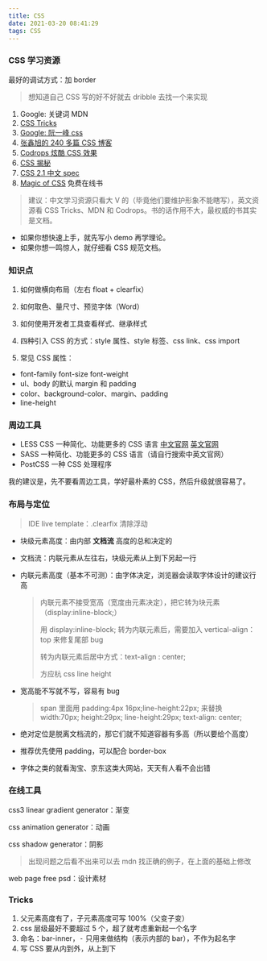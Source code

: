 ```yaml
---
title: CSS
date: 2021-03-20 08:41:29
tags: CSS
---
```

### CSS 学习资源

最好的调试方式：加 border

> 想知道自己 CSS 写的好不好就去 dribble 去找一个来实现

1.  Google: 关键词 MDN
2.  [CSS Tricks](https://css-tricks.com/)
3.  [Google: 阮一峰 css](https://www.google.com/search?q=%E9%98%AE%E4%B8%80%E5%B3%B0+css)
4.  [张鑫旭的 240 多篇 CSS 博客](http://www.zhangxinxu.com/wordpress/category/css/page/25/)
5.  [Codrops 炫酷 CSS 效果](https://tympanus.net/codrops/category/playground/)
6.  [CSS 揭秘](http://www.ituring.com.cn/book/1695)
7.  [CSS 2.1 中文 spec](http://cndevdocs.com/)
8.  [Magic of CSS](http://adamschwartz.co/magic-of-css/) 免费在线书

> 建议：中文学习资源只看大 V 的（毕竟他们要维护形象不能瞎写），英文资源看 CSS Tricks、MDN 和 Codrops。书的话作用不大，最权威的书其实是文档。

-   如果你想快速上手，就先写小 demo 再学理论。
-   如果你想一鸣惊人，就仔细看 CSS 规范文档。

###  知识点

1. 如何做横向布局（左右 float + clearfix）

2. 如何取色、量尺寸、预览字体（Word）

3. 如何使用开发者工具查看样式、继承样式

4. 四种引入 CSS 的方式：style 属性、style 标签、css link、css import

5. 常见 CSS 属性：

- font-family font-size font-weight
- ul、body 的默认 margin 和 padding
- color、background-color、margin、padding
- line-height

### 周边工具

- LESS CSS
  一种简化、功能更多的 CSS 语言 [中文官网](https://www.google.com/search?q=less+css+%E4%B8%AD%E6%96%87) [英文官网](https://www.google.com/search?q=less+css)
- SASS
  一种简化、功能更多的 CSS 语言（请自行搜索中英文官网）
- PostCSS
  一种 CSS 处理程序

我的建议是，先不要看周边工具，学好最朴素的 CSS，然后升级就很容易了。

### 布局与定位

> IDE live template：.clearfix 清除浮动

- 块级元素高度：由内部 **文档流** 高度的总和决定的

- 文档流：内联元素从左往右，块级元素从上到下另起一行

- 内联元素高度（基本不可测）：由字体决定，浏览器会读取字体设计的建议行高

  > 内联元素不接受宽高（宽度由元素决定），把它转为块元素（display:inline-block;）
  >
  > 用 display:inline-block; 转为内联元素后，需要加入 vertical-align：top 来修复尾部 bug
  >
  > 转为内联元素后居中方式：text-align : center;
  >
  > 方应杭 css line height

- 宽高能不写就不写，容易有 bug

  > span 里面用 padding:4px 16px;line-height:22px; 来替换 width:70px; height:29px; line-height:29px; text-align: center; 
  
- 绝对定位是脱离文档流的，那它们就不知道容器有多高（所以要给个高度）

- 推荐优先使用 padding，可以配合 border-box

- 字体之类的就看淘宝、京东这类大网站，天天有人看不会出错

### 在线工具

css3 linear gradient generator：渐变

css animation generator：动画

css shadow generator：阴影

> 出现问题之后看不出来可以去 mdn 找正确的例子，在上面的基础上修改

web page free psd：设计素材

### Tricks

1. 父元素高度有了，子元素高度可写 100%（父变子变）
2. css 层级最好不要超过 5 个，超了就考虑重新起一个名字
3. 命名：bar-inner，<kbd>-</kbd> 只用来做结构（表示内部的 bar），不作为起名字
4. 写 CSS 要从内到外，从上到下